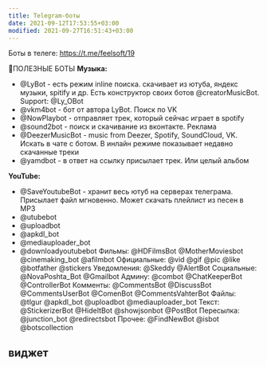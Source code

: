 ```yaml
---
title: Telegram-боты
date: 2021-09-12T17:53:55+03:00
modified: 2021-09-27T16:51:43+03:00
---
```


Боты в телеге: <https://t.me/feelsoft/19>

🚀ПОЛЕЗНЫЕ БОТЫ
**Музыка:**
- @LyBot - есть режим inline поиска. скачивает из ютуба, яндекс музыки, spitify и др. Есть конструктор своих ботов @creatorMusicBot. Support: @Ly_OBot
- @vkm4bot - бот от автора LyBot. Поиск по VK
- @NowPlaybot - отправляет трек, который сейчас играет в spotify
- @sound2bot - поиск и скачивание из вконтакте. Реклама 
- @DeezerMusicBot - music from Deezer, Spotify, SoundCloud, VK. Искать в чате с ботом. В инлайн режиме показывает недавно скачанные треки
- @yamdbot - в ответ на ссылку присылает трек. Или целый альбом

**YouTube:**
- @SaveYoutubeBot - хранит весь ютуб на серверах телеграма. Присылает файл мгновенно. Может скачать плейлист из песен в MP3
- @utubebot 
- @uploadbot 
- @apkdl_bot 
- @mediauploader_bot 
- @downloadyoutubebot
Фильмы: @HDFilmsBot @MotherMoviesbot @cinemaking_bot @afilmbot
Официальные: @vid @gif @pic @like @botfather @stickers
Уведомления: @Skeddy @AlertBot
Социальные: @NovaPoshta_Bot @Gmailbot
Админу: @combot @ChatKeeperBot @ControllerBot
Комменты: @CommentsBot @DiscussBot @CommentsUserBot @ComenBot @CommentsVahterBot
Файлы: @tlgur @apkdl_bot @uploadbot @mediauploader_bot
Текст: @StickerizerBot @HideItBot @showjsonbot @PostBot
Пересылка: @junction_bot @redirectsbot
Прочее: @FindNewBot @isbot @botscollection




## виджет
<script async src="https://telegram.org/js/telegram-widget.js?15" data-telegram-post="FeelSoft/19" data-width="100%"></script>
